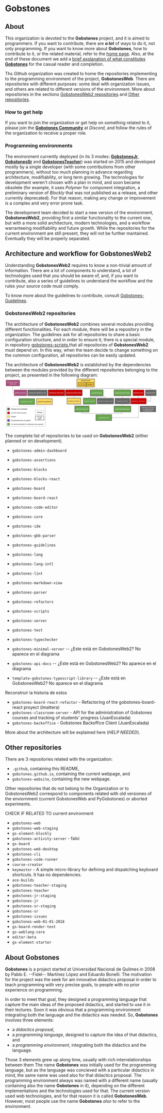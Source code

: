 # **Gobstones**

## About
This organization is devoted to the **Gobstones** project, and it is aimed to programmers. 
If you want to contribute, there are _**a lot**_ of ways to do it, not only programming.
If you want to know more about **Gobstones**, how to contribute to it, or the related material, refer to the [home page](http://gobstones.org).
Also, at the end of these document we add a [brief explanation of what constitutes **Gobstones**](#about-gobstones) for the casual reader and completion.

Ths _Github_ organization was created to home the repositories implementing to the programming environment of the project, **GobstonesWeb**.
There are repositories with different purposes: some deal with organization issues, and others are related to different versions of the environment.
More about repositories in the sections [GobstonesWeb2 repositories](#gobstonesweb2-repositories) and [Other repositories](#other-repositories).

### How to get help
If you want to join the organization or get help on something related to it, please join the [**Gobstones Community**](https://bit.ly/ComunidadGobstones) at _Discord_, and follow the rules of the organization to receive a proper role.

### Programming environments
The environment currently deployed (in its 3 modes: [**GobstonesJr**](https://gobstones.github.io/gobstones-jr/), [**GobstonesSr**](https://gobstones.github.io/gobstones-sr/) and [**GobstonesTeacher**](https://gobstones.github.io/gobstones-teacher/)) was started on 2015 and developed mostly by a single developer (with some contributions from other programmers), without too much planning in advance regarding architecture, modifiability, or long term growing. The technologies for development weren't chosen with a plan in mind, and soon became obsolete (for example, it uses _Polymer_ for component integration, a preliminary version of _Blockly_ that was not published as a release, and other currently deprecated). For that reason, making any change or improvement is a complex and very error prone task.

The development team decided to start a new version of the environment, **GobstonesWeb2**, providing first a similar functionality to the current one, but with a more solid architecture, modern technologies, and a workflow warranteeing modifiability and future growth.
While the repositories for the current environment are still present, they will not be further mantained. 
Eventually they will be properly separated.

## **Architecture and workflow for GobstonesWeb2**
Understanding **GobstonesWeb2** requires to know a non-trivial amount of information.
There are a lot of components to understand, a lot of technologies used that you should be aware of, and, if you want to contribute, also a series of guidelines to understand the workflow and the rules your source code must comply.

To know more about the guidelines to contribute, consult [Gobstones-Guidelines](https://github.com/gobstones/gobstones-guidelines).

### **GobstonesWeb2 repositories**
The architecture of **GobstonesWeb2** combines several modules providing different functionalities.
For each module, there will be a repository in the organization.
The guidelines ask for all repositories  to share a basic configuration structure, and in order to ensure it, there is a special module, in repository [gobstones-scripts](https://github.com/gobstones/gobstones-scripts),that all repositories of **GobstonesWeb2** must depend on. 
In this way, when the team decide to change something on the common configuration, all repositories can be easily updated.

The architecture of **GobstonesWeb2** is established by the dependencies between the modules provided by the different repositories belonging to the project, as presented in the following diagram:
![GobstonesWeb2 Architecture Diagram](https://github.com/gobstones/.github/blob/new-readme/Diagrama%20de%20Componentes%20del%20Proyecto%20Gobstones.svg)

The complete list of repositories to be used on **GobstonesWeb2** (either planned or on development).
* `gobstones-admin-dashboard`
* `gobstones-assertions`
* `gobstones-blocks`
* `gobstones-blocks-react`
* `gobstones-board`
* `gobstones-board-react`
* `gobstones-code-editor`
* `gobstones-core`
* `gobstones-ide`
* `gobstones-gbb-parser`
* `gobstones-guidelines`
* `gobstones-lang`
* `gobstones-lang-intl`
* `gobstones-lint`
* `gobstones-markdown-view`
* `gobstones-parser`
* `gobstones-refactors`
* `gobstones-scripts`
* `gobstones-server`
* `gobstones-test`
* `gobstones-typechecker`

* `gobstones-minimal-server` -- ¿Este está en GobstonesWeb2? No aparece en el diagrama
* `gobstones-api-docs` -- ¿Este está en GobstonesWeb2? No aparece en el diagrama
* `template-gobstones-typescript-library` -- ¿Este está en GobstonesWeb2? No aparece en el diagrama

Reconstruir la historia de estos
* `gobstones-board-react-refactor` - Refactoring of the gobstones-board-react proyect (lmattera)
* `gobstones-classroom-server` - API for the administration of Gobstones courses and tracking of students' progress (JuanEscalada)
* `gobstones-backoffice` - Gobstones Backoffice Client (JuanEscalada)

More about the architecture will be explained here (_HELP NEEDED_).

## Other repositories
There are 3 repositories related with the organization:
* `.github`, containing this README,
* `gobstones.github.io`, containing the current webpage, and
* `gobstones-website`, containing the new webpage.

Other repositories that do not belong to the Organization or to GobstonesWeb2 correspond to components related with old versiones of the enviornment (current GobstonesWeb and PyGobstones) or aborted experiments.

CHECK IF RELATED TO current environment
* `gobstones-web`
* `gobstones-web-staging`
* `gs-element-blockly`
* `gobstones-activity-server` - faloi
* `gs-board`
* `gobstones-web-desktop`
* `gobstones-cli`
* `gobstones-code-runner`
* `course-creator`
* `keymaster` - A simple micro-library for defining and dispatching keyboard shortcuts. It has no dependencies.
* `ace-builds`
* `gobstones-teacher-staging`
* `gobstones-teacher`
* `gobstones-jr-staging`
* `gobstones-jr`
* `gobstones-sr-staging`
* `gobstones-sr`
* `gobstones-issues`
* `gobstones-web-01-01-2018`
* `gs-board-render-test`
* `gs-weblang-core`
* `editor-beta` 
* `gs-element-starter`

## About Gobstones
**Gobstones** is a project started at Universidad Nacional de Quilmes in 2008 by Pablo E. --Fidel-- Martínez López and Eduardo Bonelli. 
The motivation for the project was the seek for am innovative didactics proposal in order to teach programming with very precise goals, to people with no prior experience on programming.

In order to meet that goal, they designed a programming language that capture the main ideas of the proposed didactics, and started to use it in their lectures.
Soon it was obvious that a programming environment integrating both the language and the didactics was needed.
So, **Gobstones** involves three elements:
* a _didactics proposal_,
* a _programming language_, designed to capture the idea of that didactics, and 
* a _programming environment_, integrating both the didactics and the language.

Those 3 elements grew up along time, usually with rich interrelationships between them
The name **Gobstones** was initially used for the programming language, but as the language was concieved with a particular didactics in mind, the same name was used also for that didactics proposal.
The programming environment always was named with a different name (usually containing also the name **Gobstones** in it), depending on the different implementations and the technologies used for that.
The current version used web technologies, and for that reason it is called **GobstonesWeb**. 
However, most people use the name **Gobstones** _also_ to refer to the environment.
